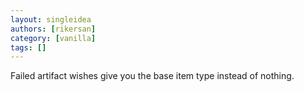 ```yaml
---
layout: singleidea
authors: [rikersan]
category: [vanilla]
tags: []
---
```

Failed artifact wishes give you the base item type instead of nothing.
